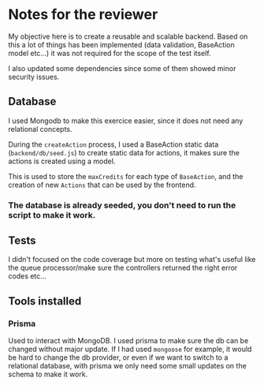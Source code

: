# Notes for the reviewer

My objective here is to create a reusable and scalable backend. Based on this a lot of things has been implemented (data validation, BaseAction model etc...) it was not required for the scope of the test itself.

I also updated some dependencies since some of them showed minor security issues. 

## Database

I used Mongodb to make this exercice easier, since it does not need any relational concepts.

During the `createAction` process, I used a BaseAction static data (`backend/db/seed.js`) to create static data for actions, it makes sure the actions is created using a model.

This is used to store the `maxCredits` for each type of `BaseAction`, and the creation of new `Actions` that can be used by the frontend.

### The database is already seeded, you don't need to run the script to make it work.

## Tests
I didn't focused on the code coverage but more on testing what's useful like the queue processor/make sure the controllers returned the right error codes etc...

## Tools installed

### Prisma

Used to interact with MongoDB.
I used prisma to make sure the db can be changed without major update.
If I had used `mongoose` for example, it would be hard to change the db provider, or even if we want to switch to a relational database, with prisma we only need some small updates on the schema to make it work.
